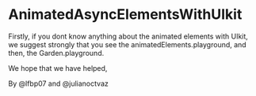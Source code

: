# AnimatedAsyncElementsWithUIkit

Firstly, if you dont know anything about the animated elements with UIkit, 
we suggest strongly that you see the animatedElements.playground, and then, the Garden.playground.

We hope that we have helped,

By @lfbp07 and @julianoctvaz
